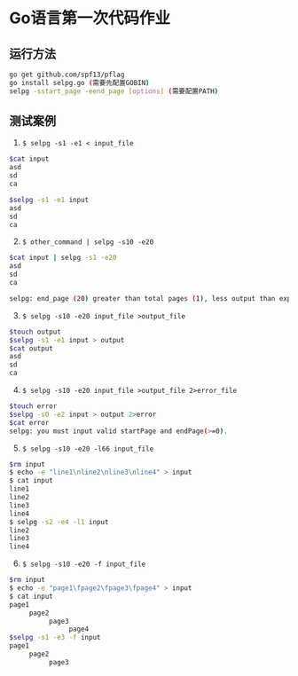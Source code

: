 # Go语言第一次代码作业

## 运行方法

```bash
go get github.com/spf13/pflag
go install selpg.go (需要先配置GOBIN)
selpg -sstart_page -eend_page [options] (需要配置PATH)
```
## 测试案例


1. `$ selpg -s1 -e1 < input_file`
```bash
$cat input
asd
sd
ca

$selpg -s1 -e1 input 
asd
sd
ca

```

2. `$ other_command | selpg -s10 -e20`
```bash
$cat input | selpg -s1 -e20
asd
sd
ca

selpg: end_page (20) greater than total pages (1), less output than expected
```

3. `$ selpg -s10 -e20 input_file >output_file`
```bash
$touch output
$selpg -s1 -e1 input > output 
$cat output 
asd
sd
ca
```

4. `$ selpg -s10 -e20 input_file >output_file 2>error_file`
```bash
$touch error
$selpg -s0 -e2 input > output 2>error 
$cat error
selpg: you must input valid startPage and endPage(>=0).
```

5. `$ selpg -s10 -e20 -l66 input_file`
```bash
$rm input 
$ echo -e "line1\nline2\nline3\nline4" > input
$ cat input
line1
line2
line3
line4
$ selpg -s2 -e4 -l1 input 
line2
line3
line4
```

6. `$ selpg -s10 -e20 -f input_file`
```bash
$rm input 
$ echo -e "page1\fpage2\fpage3\fpage4" > input
$ cat input
page1
     page2
          page3
               page4
$selpg -s1 -e3 -f input 
page1
     page2
          page3
               
```
